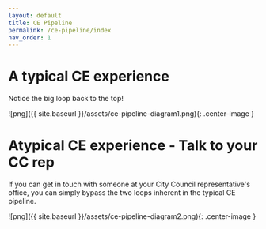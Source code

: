 ```yaml
---
layout: default
title: CE Pipeline
permalink: /ce-pipeline/index
nav_order: 1
---
```


# A typical CE experience

Notice the big loop back to the top!

![png]({{ site.baseurl }}/assets/ce-pipeline-diagram1.png){: .center-image }

# Atypical CE experience - Talk to your CC rep

If you can get in touch with someone at your City Council representative's office,
you can simply bypass the two loops inherent in the typical CE pipeline.

![png]({{ site.baseurl }}/assets/ce-pipeline-diagram2.png){: .center-image }


